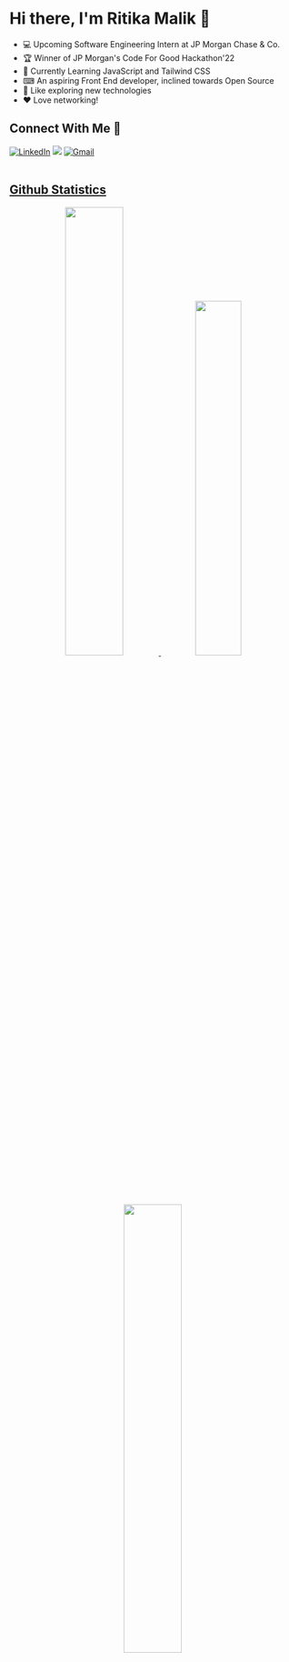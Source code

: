 # Hi there, I'm Ritika Malik 👋
* 💻 Upcoming Software Engineering Intern at JP Morgan Chase & Co.
* 🏆 Winner of JP Morgan's Code For Good Hackathon'22
* 📝 Currently Learning JavaScript and Tailwind CSS
* ⌨ An aspiring Front End developer, inclined towards Open Source
* 💫 Like exploring new technologies
* ❤  Love networking!

## Connect With Me 🌟
<div>
<a  href="https://www.linkedin.com/in/ritika-malik-must/" target="_blank"><img alt="LinkedIn" src="https://img.shields.io/badge/linkedin%20-%230077B5.svg?&style=for-the-badge&logo=linkedin&logoColor=white" /></a>
<a href="https://twitter.com/ritikatwts" target="_blank"><img src="https://img.shields.io/badge/twitter-%2300acee.svg?&style=for-the-badge&logo=twitter&logoColor=white&alt=twitter" /></a>
<a href="mailto:ritikamalik100102@gmail.com"><img  alt="Gmail" src="https://img.shields.io/badge/Gmail-D14836?style=for-the-badge&logo=gmail&logoColor=white" /><a href="https://www.facebook.com/rohan.kulkarni.2520/" target="_blank">
</div>

<br>

## Github Statistics
<div align="center" >
<img width="45%" src="https://github-readme-stats.vercel.app/api?username=ritika728&show_icons=true&theme=algolia"> <img width="40%" src="https://github-readme-stats.vercel.app/api/top-langs/?username=ritika728&layout=compact&theme=algolia">
</div> 
<div align="center">
<img width="45%" src="https://github-readme-streak-stats.herokuapp.com/?user=ritika728&show_icons=true&theme=algolia"></div>
<br>



